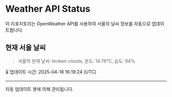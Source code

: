 
# Weather API Status

이 리포지토리는 OpenWeather API를 사용하여 서울의 날씨 정보를 자동으로 업데이트합니다.

## 현재 서울 날씨
> 서울의 현재 날씨: broken clouds, 온도: 14.76°C, 습도: 94%

⏳ 업데이트 시간: 2025-04-18 16:19:24 (UTC)

---
자동 업데이트 봇에 의해 관리됩니다.
